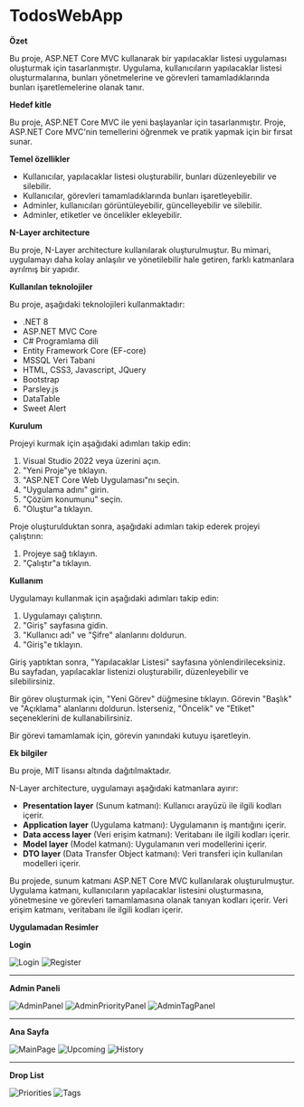 # TodosWebApp
**Özet**

Bu proje, ASP.NET Core MVC kullanarak bir yapılacaklar listesi uygulaması oluşturmak için tasarlanmıştır. Uygulama, kullanıcıların yapılacaklar listesi oluşturmalarına, bunları yönetmelerine ve görevleri tamamladıklarında bunları işaretlemelerine olanak tanır.

**Hedef kitle**

Bu proje, ASP.NET Core MVC ile yeni başlayanlar için tasarlanmıştır. Proje, ASP.NET Core MVC'nin temellerini öğrenmek ve pratik yapmak için bir fırsat sunar.

**Temel özellikler**

-   Kullanıcılar, yapılacaklar listesi oluşturabilir, bunları düzenleyebilir ve silebilir.
-   Kullanıcılar, görevleri tamamladıklarında bunları işaretleyebilir.
-   Adminler, kullanıcıları görüntüleyebilir, güncelleyebilir ve silebilir.
-   Adminler, etiketler ve öncelikler ekleyebilir.

**N-Layer architecture**

Bu proje, N-Layer architecture kullanılarak oluşturulmuştur. Bu mimari, uygulamayı daha kolay anlaşılır ve yönetilebilir hale getiren, farklı katmanlara ayrılmış bir yapıdır.

**Kullanılan teknolojiler**

Bu proje, aşağıdaki teknolojileri kullanmaktadır:

-   .NET 8
-   ASP.NET MVC Core
-   C# Programlama dili
-   Entity Framework Core (EF-core)
-   MSSQL Veri Tabani
-   HTML, CSS3, Javascript, JQuery
-   Bootstrap
-   Parsley.js
-   DataTable
-   Sweet Alert

**Kurulum**

Projeyi kurmak için aşağıdaki adımları takip edin:

1.  Visual Studio 2022 veya üzerini açın.
2.  "Yeni Proje"ye tıklayın.
3.  "ASP.NET Core Web Uygulaması"nı seçin.
4.  "Uygulama adını" girin.
5.  "Çözüm konumunu" seçin.
6.  "Oluştur"a tıklayın.

Proje oluşturulduktan sonra, aşağıdaki adımları takip ederek projeyi çalıştırın:

1.  Projeye sağ tıklayın.
2.  "Çalıştır"a tıklayın.

**Kullanım**

Uygulamayı kullanmak için aşağıdaki adımları takip edin:

1.  Uygulamayı çalıştırın.
2.  "Giriş" sayfasına gidin.
3.  "Kullanıcı adı" ve "Şifre" alanlarını doldurun.
4.  "Giriş"e tıklayın.

Giriş yaptıktan sonra, "Yapılacaklar Listesi" sayfasına yönlendirileceksiniz. Bu sayfadan, yapılacaklar listenizi oluşturabilir, düzenleyebilir ve silebilirsiniz.

Bir görev oluşturmak için, "Yeni Görev" düğmesine tıklayın. Görevin "Başlık" ve "Açıklama" alanlarını doldurun. İsterseniz, "Öncelik" ve "Etiket" seçeneklerini de kullanabilirsiniz.

Bir görevi tamamlamak için, görevin yanındaki kutuyu işaretleyin.

**Ek bilgiler**

Bu proje, MIT lisansı altında dağıtılmaktadır.

N-Layer architecture, uygulamayı aşağıdaki katmanlara ayırır:

-   **Presentation layer** (Sunum katmanı): Kullanıcı arayüzü ile ilgili kodları içerir.
-   **Application layer** (Uygulama katmanı): Uygulamanın iş mantığını içerir.
-   **Data access layer** (Veri erişim katmanı): Veritabanı ile ilgili kodları içerir.
-   **Model layer** (Model katmanı): Uygulamanın veri modellerini içerir.
-   **DTO layer** (Data Transfer Object katmanı): Veri transferi için kullanılan modelleri içerir.

Bu projede, sunum katmanı ASP.NET Core MVC kullanılarak oluşturulmuştur. Uygulama katmanı, kullanıcıların yapılacaklar listesini oluşturmasına, yönetmesine ve görevleri tamamlamasına olanak tanıyan kodları içerir. Veri erişim katmanı, veritabanı ile ilgili kodları içerir.

**Uygulamadan Resimler**

**Login**

![Login](https://github.com/kagankuscu/TodosWebApp/blob/ReadmeFile/Images/Login.png)
![Register](https://github.com/kagankuscu/TodosWebApp/blob/ReadmeFile/Images/Register.png)

---

**Admin Paneli**

![AdminPanel](https://github.com/kagankuscu/TodosWebApp/blob/ReadmeFile/Images/AdminPanel.png)
![AdminPriorityPanel](https://github.com/kagankuscu/TodosWebApp/blob/ReadmeFile/Images/AdminPriority.png)
![AdminTagPanel](https://github.com/kagankuscu/TodosWebApp/blob/ReadmeFile/Images/AdminTags.png)

---

**Ana Sayfa**

![MainPage](https://github.com/kagankuscu/TodosWebApp/blob/ReadmeFile/Images/MainPage.png)
![Upcoming](https://github.com/kagankuscu/TodosWebApp/blob/ReadmeFile/Images/Upcoming.png)
![History](https://github.com/kagankuscu/TodosWebApp/blob/ReadmeFile/Images/History.png)

---

**Drop List**

![Priorities](https://github.com/kagankuscu/TodosWebApp/blob/ReadmeFile/Images/Priorities.png)
![Tags](https://github.com/kagankuscu/TodosWebApp/blob/ReadmeFile/Images/Tags.png)